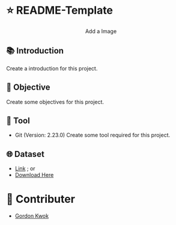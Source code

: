 # ⭐️ README-Template

<p align="center">
Add a Image
</p>

## 📚 Introduction
Create a introduction for this project.


## 🎯 Objective
Create some objectives for this project.



## 🔧 Tool
- Git (Version: 2.23.0)
Create some tool required for this project.


## 🌐 Dataset
- [Link](https) ; or
- [Download Here](https)



# 👥 Contributer
- [Gordon Kwok](https://www.linkedin.com/in/gordonkwokch/)

